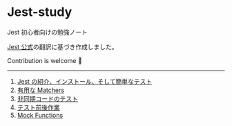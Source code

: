 # Jest-study

Jest 初心者向けの勉強ノート

[Jest 公式](https://jestjs.io/docs/expect)の翻訳に基づき作成しました。

Contribution is welcome 🐳

---

1. [Jest の紹介、インストール、そして簡単なテスト](/notes/1.md)
2. [有用な Matchers](./notes/2.md)
3. [非同期コードのテスト](./notes/3.md)
4. [テスト前後作業](./notes/4.md)
5. [Mock Functions](/notes/5.md)
